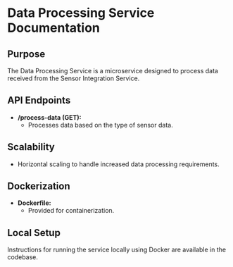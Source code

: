 # Data Processing Service Documentation

## Purpose

The Data Processing Service is a microservice designed to process data received from the Sensor Integration Service.

## API Endpoints

- **/process-data (GET):**
  - Processes data based on the type of sensor data.

## Scalability

- Horizontal scaling to handle increased data processing requirements.

## Dockerization

- **Dockerfile:**
  - Provided for containerization.

## Local Setup

Instructions for running the service locally using Docker are available in the codebase.
